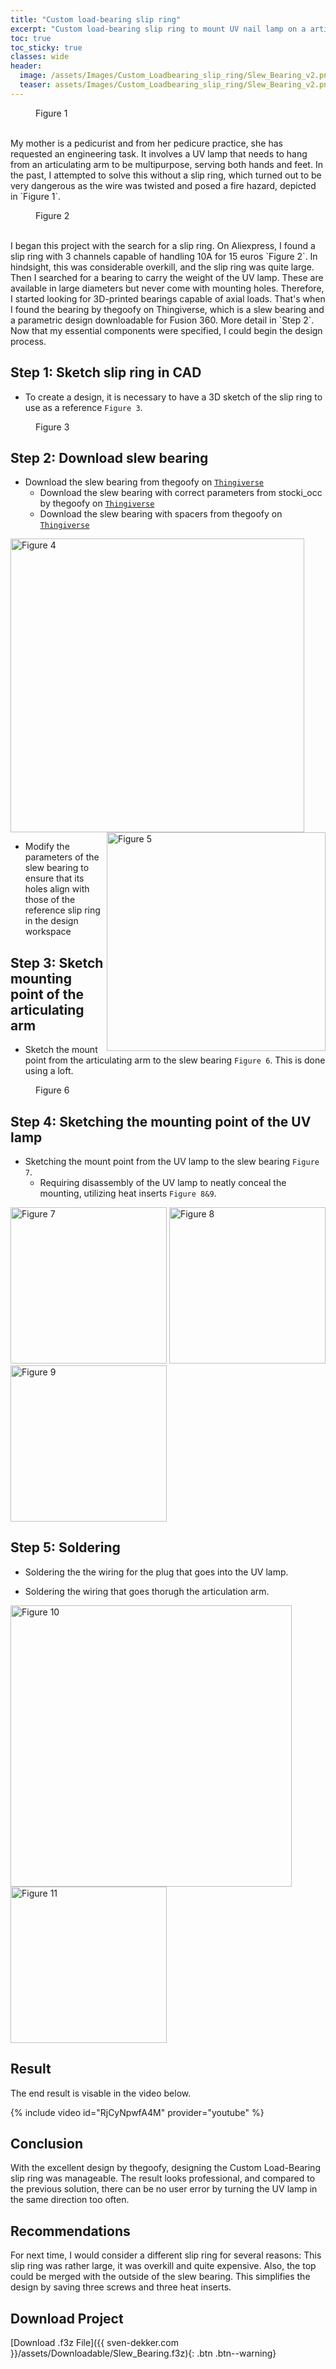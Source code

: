 ```yaml
---
title: "Custom load-bearing slip ring"
excerpt: "Custom load-bearing slip ring to mount UV nail lamp on a articulating arm"
toc: true
toc_sticky: true
classes: wide
header:
  image: /assets/Images/Custom_Loadbearing_slip_ring/Slew_Bearing_v2.png
  teaser: assets/Images/Custom_Loadbearing_slip_ring/Slew_Bearing_v2.png
---
```

<figure style="width: 200px" class="align-right">
  <img src="/assets/Images/Custom_Loadbearing_slip_ring/clearoff.jpeg" alt="">
  <figcaption>Figure 1</figcaption>
</figure> 
<br />
My mother is a pedicurist and from her pedicure practice, she has requested an engineering task. It involves a UV lamp that needs to hang from an articulating arm to be multipurpose, serving both hands and feet. In the past, I attempted to solve this without a slip ring, which turned out to be very dangerous as the wire was twisted and posed a fire hazard, depicted in `Figure 1`.



<figure style="width: 200px" class="align-left">
  <img src="/assets/Images/Custom_Loadbearing_slip_ring/Slip_Ring.jpg" alt="">
  <figcaption>Figure 2</figcaption>
</figure>

<br />
I began this project with the search for a slip ring. On Aliexpress, I found a slip ring with 3 channels capable of handling 10A for 15 euros `Figure 2`. In hindsight, this was considerable overkill, and the slip ring was quite large. Then I searched for a bearing to carry the weight of the UV lamp. These are available in large diameters but never come with mounting holes. Therefore, I started looking for 3D-printed bearings capable of axial loads. That's when I found the bearing by thegoofy on Thingiverse, which is a slew bearing and a parametric design downloadable for Fusion 360. More detail in `Step 2`.

<br />
Now that my essential components were specified, I could begin the design process. 

## Step 1: Sketch slip ring in CAD

- To create a design, it is necessary to have a 3D sketch of the slip ring to use as a reference `Figure 3`.

<figure style="width: 300px" class="centre">
  <img src="/assets/Images/Custom_Loadbearing_slip_ring/GOCO_Bearing.png" alt="">
  <figcaption>Figure 3</figcaption>
</figure>

## Step 2: Download slew bearing

- Download the slew bearing from thegoofy on [`Thingiverse`](https://www.thingiverse.com/thing:2375124) 
  - Download the slew bearing with correct parameters from stocki_occ by thegoofy on [`Thingiverse`](https://www.thingiverse.com/thing:4665998)
  - Download the slew bearing with spacers from thegoofy on [`Thingiverse`](https://www.thingiverse.com/thing:2381833)

<p float="centre">
  <img src="/assets/Images/Custom_Loadbearing_slip_ring/Slew_Bearing.jpg" width="470" title="Figure 4"/>
  <img src="/assets/Images/Custom_Loadbearing_slip_ring/Slew_Bearing_Spacers.jpg" width="350" align="right" title="Figure 5"/> 
</p>
 
 - Modify the parameters of the slew bearing to ensure that its holes align with those of the reference slip ring in the design workspace

## Step 3: Sketch mounting point of the articulating arm

- Sketch the mount point from the articulating arm to the slew bearing `Figure 6`. This is done using a loft. 

<figure style="width: 300px" class="centre">
  <img src="/assets/Images/Custom_Loadbearing_slip_ring/Mount_Point.png" alt="">
  <figcaption>Figure 6</figcaption>
</figure>

## Step 4: Sketching the mounting point of the UV lamp

- Sketching the mount point from the UV lamp to the slew bearing `Figure 7`. 
  - Requiring disassembly of the UV lamp to neatly conceal the mounting, utilizing heat inserts `Figure 8&9`.

<p float="left">
  <img src="/assets/Images/Custom_Loadbearing_slip_ring/Mount_Point_UV.png" width="250" title="Figure 7"/>
  <img src="/assets/Images/Custom_Loadbearing_slip_ring/IMG_4119.jpg" width="250" title="Figure 8"/>
  <img src="/assets/Images/Custom_Loadbearing_slip_ring/IMG_4118.jpg" width="250" title="Figure 9"/> 
</p>


## Step 5: Soldering 

- Soldering the the wiring for the plug that goes into the UV lamp.

- Soldering the wiring that goes thorugh the articulation arm.

<p float="left">
  <img src="/assets/Images/Custom_Loadbearing_slip_ring/IMG_4121.jpg" width="450" title="Figure 10"/>
  <img src="/assets/Images/Custom_Loadbearing_slip_ring/IMG_4122.jpg" width="250" title="Figure 11"/> 
</p>

## Result
The end result is visable in the video below.

{% include video id="RjCyNpwfA4M" provider="youtube" %}

## Conclusion
With the excellent design by thegoofy, designing the Custom Load-Bearing slip ring was manageable. The result looks professional, and compared to the previous solution, there can be no user error by turning the UV lamp in the same direction too often.

## Recommendations
For next time, I would consider a different slip ring for several reasons: This slip ring was rather large, it was overkill and quite expensive. Also, the top could be merged with the outside of the slew bearing. This simplifies the design by saving three screws and three heat inserts.


## Download Project
[Download .f3z File]({{ sven-dekker.com }}/assets/Downloadable/Slew_Bearing.f3z){: .btn .btn--warning}